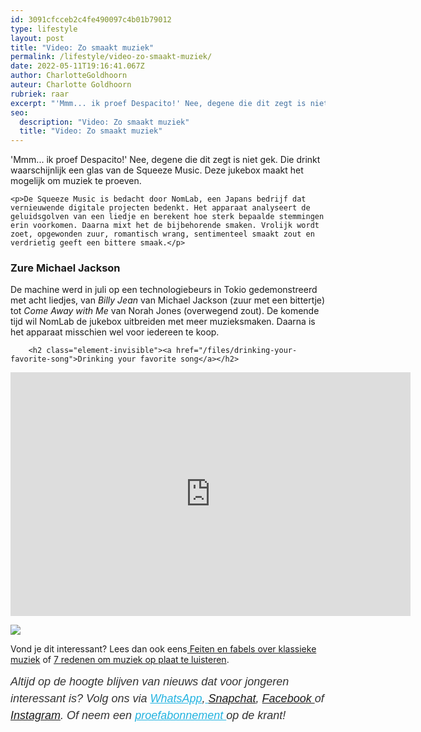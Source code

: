 ```yaml
---
id: 3091cfcceb2c4fe490097c4b01b79012
type: lifestyle
layout: post
title: "Video: Zo smaakt muziek"
permalink: /lifestyle/video-zo-smaakt-muziek/
date: 2022-05-11T19:16:41.067Z
author: CharlotteGoldhoorn
auteur: Charlotte Goldhoorn
rubriek: raar
excerpt: "'Mmm... ik proef Despacito!' Nee, degene die dit zegt is niet gek. Die drinkt waarschijnlijk een glas van de Squeeze Music. Deze jukebox maakt het mogelijk om muziek te proeven.  "
seo:
  description: "Video: Zo smaakt muziek"
  title: "Video: Zo smaakt muziek"
---
```

'Mmm... ik proef Despacito!' Nee, degene die dit zegt is niet gek. Die drinkt waarschijnlijk een glas van de Squeeze Music. Deze jukebox maakt het mogelijk om muziek te proeven.  

    <p>De Squeeze Music is bedacht door NomLab, een Japans bedrijf dat vernieuwende digitale projecten bedenkt. Het apparaat analyseert de geluidsgolven van een liedje en berekent hoe sterk bepaalde stemmingen erin voorkomen. Daarna mixt het de bijbehorende smaken. Vrolijk wordt zoet, opgewonden zuur, romantisch wrang, sentimenteel smaakt zout en verdrietig geeft een bittere smaak.</p>
<h3>Zure Michael Jackson</h3>
<p>De machine werd in juli op een technologiebeurs in Tokio gedemonstreerd met acht liedjes, van <em>Billy Jean</em> van Michael Jackson (zuur met een bittertje) tot <em>Come Away with Me</em> van Norah Jones (overwegend zout). De komende tijd wil NomLab de jukebox uitbreiden met meer muzieksmaken. Daarna is het apparaat misschien wel voor iedereen te koop.<br><div class="media media-element-container media-default"><div id="file-418857" class="file file-video file-video-youtube">

        <h2 class="element-invisible"><a href="/files/drinking-your-favorite-song">Drinking your favorite song</a></h2>
    
  
  <div class="content">
    <div class="media-youtube-video file media-element file-default media-youtube-1">
  <iframe class="media-youtube-player" width="640" height="390" title="Drinking your favorite song" src="https://www.youtube.com/embed/4eoU2uk7O4g?wmode=opaque&controls=" name="Drinking your favorite song" frameborder="0" allowfullscreen="">Video van Drinking your favorite song</iframe>
</div>
  </div>

  
</div>
</div>
<div class="kader">
<p><img class="kaderafbeelding" src="/sites/default/files/ff.png"></p>
<p>Vond je dit interessant? Lees dan ook eens<a href="/lifestyle/fenna-17-van-hoefwijzer-over-het-succes-van-paardentubers" target="_blank"> </a><a href="/lifestyle/feiten-en-veel-fabels-over-klassieke-muziek">Feiten en fabels over klassieke muziek</a> of <a href="/lifestyle/7-redenen-om-muziek-op-plaat-te-luisteren">7 redenen om muziek op plaat te luisteren</a>. </p>
<p><em style="box-sizing: inherit; color: rgb(51, 51, 51); font-family: &quot;PT Sans&quot;, sans-serif; font-size: 18px; line-height: 27px;">Altijd op de hoogte blijven van nieuws dat voor jongeren interessant is? Volg ons via </em><em style="box-sizing: inherit; color: rgb(34, 179, 224); transition: color 0.3s ease; font-family: &quot;PT Sans&quot;, sans-serif; font-size: 18px; line-height: 27px;"><a href="/whatsapp" style="box-sizing: inherit; color: rgb(34, 179, 224); transition: color 0.3s ease; font-family: &quot;PT Sans&quot;, sans-serif; font-size: 18px; line-height: 27px;">WhatsApp</a></em><em style="box-sizing: inherit; color: rgb(51, 51, 51); font-family: &quot;PT Sans&quot;, sans-serif; font-size: 18px; line-height: 27px;">,</em><em style="box-sizing: inherit; color: rgb(34, 179, 224); transition: color 0.3s ease; font-family: &quot;PT Sans&quot;, sans-serif; font-size: 18px; line-height: 27px;"><a href="/whatsapp" style="box-sizing: inherit; color: rgb(34, 179, 224); transition: color 0.3s ease; font-family: &quot;PT Sans&quot;, sans-serif; font-size: 18px; line-height: 27px;"> </a></em><em style="box-sizing: inherit; color: rgb(51, 51, 51); font-family: &quot;PT Sans&quot;, sans-serif; font-size: 18px; line-height: 27px;"><a href="https://www.snapchat.com/add/sevendaysnl">Snapchat</a>, <a href="https://www.facebook.com/7Daysnl?ref=bookmarks">Facebook </a>of <a href="https://instagram.com/7DAysnl/">Instagram</a>. Of </em><em style="box-sizing: inherit; color: rgb(51, 51, 51); font-family: &quot;PT Sans&quot;, sans-serif; font-size: 18px; line-height: 27px;">neem een </em><a href="https://abonneren.sevendays.nl/abonneren/abonnementen/ae/artikel" style="box-sizing: inherit; color: rgb(34, 179, 224); transition: color 0.3s ease; font-family: &quot;PT Sans&quot;, sans-serif; font-size: 18px; line-height: 27px;"><em style="box-sizing: inherit;">proefabonnement </em></a><em style="box-sizing: inherit; color: rgb(51, 51, 51); font-family: &quot;PT Sans&quot;, sans-serif; font-size: 18px; line-height: 27px;">op de krant!</em></p>
</div>
  
